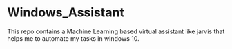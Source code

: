 # Windows_Assistant
This repo contains a Machine Learning based virtual assistant like jarvis that helps me to automate my tasks in windows 10.

